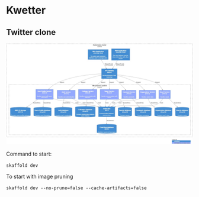 # Kwetter
## Twitter clone

![Architecture diagram](https://github.com/ivanovb3/Kwetter/blob/master/architecture-diagrams/c3.jpg?raw=true)

Command to start:
```
skaffold dev 
```

To start with image pruning
```
skaffold dev --no-prune=false --cache-artifacts=false
```
